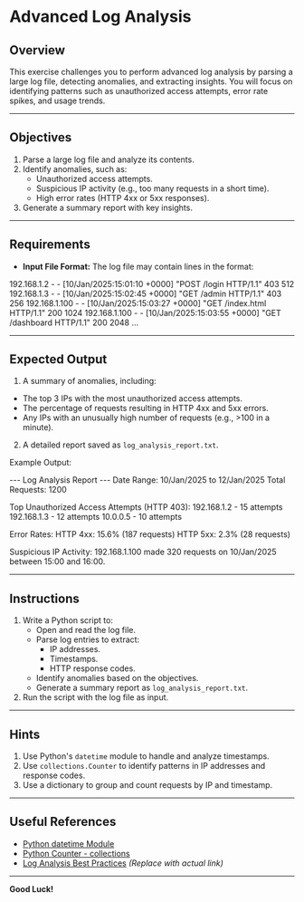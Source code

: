 # Advanced Log Analysis

## Overview
This exercise challenges you to perform advanced log analysis by parsing a large log file, detecting anomalies, and extracting insights. You will focus on identifying patterns such as unauthorized access attempts, error rate spikes, and usage trends.

---

## Objectives
1. Parse a large log file and analyze its contents.
2. Identify anomalies, such as:
   - Unauthorized access attempts.
   - Suspicious IP activity (e.g., too many requests in a short time).
   - High error rates (HTTP 4xx or 5xx responses).
3. Generate a summary report with key insights.

---

## Requirements
- **Input File Format:** The log file may contain lines in the format:

192.168.1.2 - - [10/Jan/2025:15:01:10 +0000] "POST /login HTTP/1.1" 403 512
192.168.1.3 - - [10/Jan/2025:15:02:45 +0000] "GET /admin HTTP/1.1" 403 256
192.168.1.100 - - [10/Jan/2025:15:03:27 +0000] "GET /index.html HTTP/1.1" 200 1024
192.168.1.100 - - [10/Jan/2025:15:03:55 +0000] "GET /dashboard HTTP/1.1" 200 2048
...

---

## Expected Output
1. A summary of anomalies, including:
 - The top 3 IPs with the most unauthorized access attempts.
 - The percentage of requests resulting in HTTP 4xx and 5xx errors.
 - Any IPs with an unusually high number of requests (e.g., >100 in a minute).
2. A detailed report saved as `log_analysis_report.txt`.

Example Output:

--- Log Analysis Report 
--- Date Range: 10/Jan/2025 to 12/Jan/2025 
Total Requests: 1200

Top Unauthorized Access Attempts (HTTP 403):
192.168.1.2 - 15 attempts
192.168.1.3 - 12 attempts
10.0.0.5 - 10 attempts

Error Rates:
HTTP 4xx: 15.6% (187 requests)
HTTP 5xx: 2.3% (28 requests)

Suspicious IP Activity: 
192.168.1.100 made 320 requests on 10/Jan/2025 between 15:00 and 16:00.

---

## Instructions
1. Write a Python script to:
   - Open and read the log file.
   - Parse log entries to extract:
     - IP addresses.
     - Timestamps.
     - HTTP response codes.
   - Identify anomalies based on the objectives.
   - Generate a summary report as `log_analysis_report.txt`.
2. Run the script with the log file as input.

---

## Hints
1. Use Python's `datetime` module to handle and analyze timestamps.
2. Use `collections.Counter` to identify patterns in IP addresses and response codes.
3. Use a dictionary to group and count requests by IP and timestamp.

---

## Useful References
- [Python datetime Module](https://docs.python.org/3/library/datetime.html)
- [Python Counter - collections](https://docs.python.org/3/library/collections.html#collections.Counter)
- [Log Analysis Best Practices](https://example.com/log-analysis-best-practices) *(Replace with actual link)*

---

**Good Luck!**
